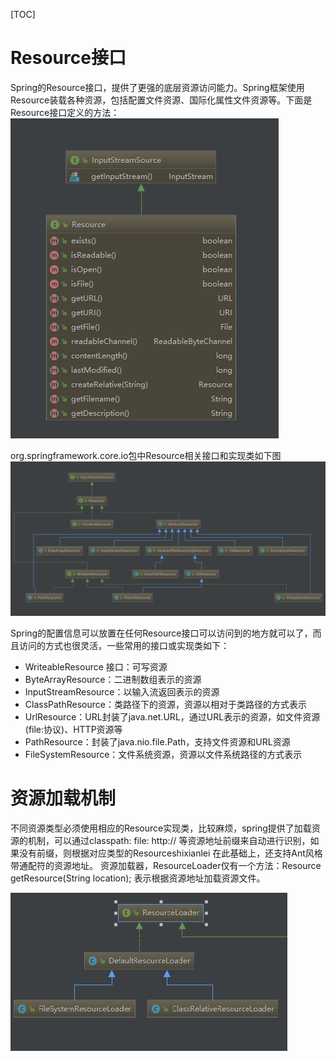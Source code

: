[TOC]
# Resource接口
Spring的Resource接口，提供了更强的底层资源访问能力。Spring框架使用Resource装载各种资源，包括配置文件资源、国际化属性文件资源等。下面是Resource接口定义的方法：
![Aaron Swartz](https://github.com/mistifler/Notes/blob/master/pictures/springboot-ref/springboot-resource/ResourceMethod.png)

org.springframework.core.io包中Resource相关接口和实现类如下图
![Aaron Swartz](https://github.com/mistifler/Notes/blob/master/pictures/springboot-ref/springboot-resource/ResourceInterface.png)

Spring的配置信息可以放置在任何Resource接口可以访问到的地方就可以了，而且访问的方式也很灵活，一些常用的接口或实现类如下：
* WriteableResource 接口：可写资源
* ByteArrayResource：二进制数组表示的资源
* InputStreamResource：以输入流返回表示的资源
* ClassPathResource：类路径下的资源，资源以相对于类路径的方式表示
* UrlResource：URL封装了java.net.URL，通过URL表示的资源，如文件资源(file:协议)、HTTP资源等
* PathResource：封装了java.nio.file.Path，支持文件资源和URL资源
* FileSystemResource：文件系统资源，资源以文件系统路径的方式表示

# 资源加载机制
不同资源类型必须使用相应的Resource实现类，比较麻烦，spring提供了加载资源的机制，可以通过classpath: file: http://  等资源地址前缀来自动进行识别，如果没有前缀，则根据对应类型的Resourceshixianlei 在此基础上，还支持Ant风格带通配符的资源地址。
资源加载器，ResourceLoader仅有一个方法：Resource getResource(String location); 表示根据资源地址加载资源文件。

![Aaron Swartz](https://github.com/mistifler/Notes/blob/master/pictures/springboot-ref/springboot-resource/ResourceLoader.png)
